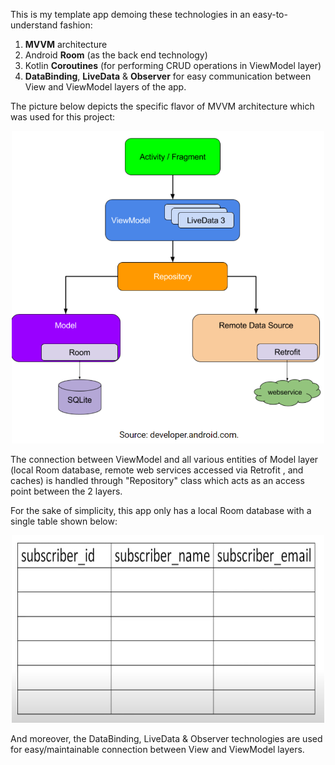 This is my template app demoing these technologies in an easy-to-understand fashion:

<ol>
<li><b>MVVM</b> architecture</li>
<li>Android <b>Room</b> (as the back end technology)</li>
<li>Kotlin <b>Coroutines</b> (for performing CRUD operations in ViewModel layer)</li>
<li><b>DataBinding</b>, <b>LiveData</b> & <b>Observer</b> for easy communication between View and ViewModel layers of the
app.</li>
</ol>

The picture below depicts the specific flavor of MVVM architecture which was used for this project:

<p align="center">
<img alt="MVVM architecture" src="readme_resources/MVVM architecture.png" width="500" height="500"/>
</p>

The connection between ViewModel and all various entities of Model layer (local Room database,
remote web services accessed via Retrofit , and caches) is handled through "Repository" class which
acts as an access point between the 2 layers.

For the sake of simplicity, this app only has a local Room database with a single table shown below:

<p align="center">
<img alt="subscriber table" src="readme_resources/database chart.jpg" width="500" height="300"/>
</p>

And moreover, the DataBinding, LiveData & Observer technologies are used for easy/maintainable
connection between View and ViewModel layers. 